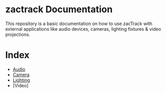 # zactrack Documentation
This repository is a basic documentation on how to use zacTrack with external applications like audio devices, cameras, lighting fixtures & video projections.

# Index
* [Audio](Audio/zt_Audio.md)
* [Camera](Camera/zt_Camera.md)
* [Lighting](Lighting/zt_Lighting.md)
* [Video]
